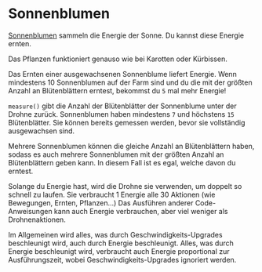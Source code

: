 # Sonnenblumen
[Sonnenblumen](objects/sunflower) sammeln die Energie der Sonne. Du kannst diese Energie ernten. 

Das Pflanzen funktioniert genauso wie bei Karotten oder Kürbissen. 

Das Ernten einer ausgewachsenen Sonnenblume liefert Energie.
Wenn mindestens 10 Sonnenblumen auf der Farm sind und du die mit der größten Anzahl an Blütenblättern erntest, bekommst du `5` mal mehr Energie!

`measure()` gibt die Anzahl der Blütenblätter der Sonnenblume unter der Drohne zurück.
Sonnenblumen haben mindestens `7` und höchstens `15` Blütenblätter.
Sie können bereits gemessen werden, bevor sie vollständig ausgewachsen sind.

Mehrere Sonnenblumen können die gleiche Anzahl an Blütenblättern haben, sodass es auch mehrere Sonnenblumen mit der größten Anzahl an Blütenblättern geben kann. In diesem Fall ist es egal, welche davon du erntest.

Solange du Energie hast, wird die Drohne sie verwenden, um doppelt so schnell zu laufen. 
Sie verbraucht 1 Energie alle 30 Aktionen (wie Bewegungen, Ernten, Pflanzen...)
Das Ausführen anderer Code-Anweisungen kann auch Energie verbrauchen, aber viel weniger als Drohnenaktionen.

Im Allgemeinen wird alles, was durch Geschwindigkeits-Upgrades beschleunigt wird, auch durch Energie beschleunigt.
Alles, was durch Energie beschleunigt wird, verbraucht auch Energie proportional zur Ausführungszeit, wobei Geschwindigkeits-Upgrades ignoriert werden.
